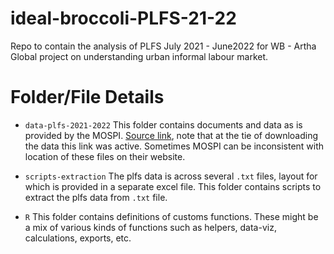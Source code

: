 # ideal-broccoli-PLFS-21-22
Repo to contain the analysis of PLFS July 2021 - June2022 for WB - Artha Global project on understanding urban informal labour market.

# Folder/File Details

+ `data-plfs-2021-2022` This folder contains documents and data as is provided by the MOSPI. [Source link](https://mospi.gov.in/PLFS-July-2021-June-2022), note that at the tie of downloading the data this link was active. Sometimes MOSPI can be inconsistent with location of these files on their website.

+ `scripts-extraction` The plfs data is across several `.txt` files, layout for which is provided in a separate excel file. This folder contains scripts to extract the plfs data from `.txt` file. 

+ `R` This folder contains definitions of customs functions. These might be a mix of various kinds of functions such as helpers, data-viz, calculations, exports, etc.

